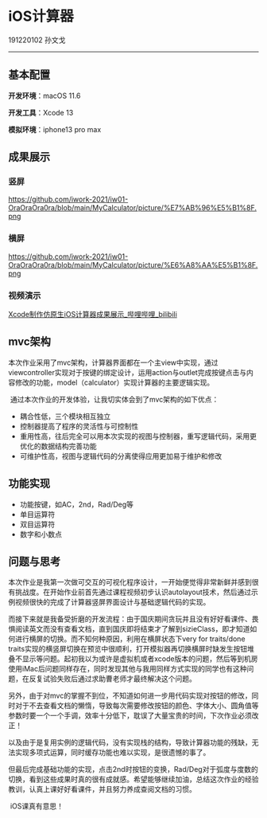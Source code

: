 # iOS计算器

191220102   孙文戈

------



## 基本配置

**开发环境**：macOS 11.6

**开发工具**：Xcode 13

**模拟环境**：iphone13 pro max





## 成果展示

### 竖屏

https://github.com/iwork-2021/iw01-OraOraOra0ra/blob/main/MyCalculator/picture/%E7%AB%96%E5%B1%8F.png



### 横屏

https://github.com/iwork-2021/iw01-OraOraOra0ra/blob/main/MyCalculator/picture/%E6%A8%AA%E5%B1%8F.png



### 视频演示

[Xcode制作仿原生iOS计算器成果展示_哔哩哔哩_bilibili](https://www.bilibili.com/video/BV1hf4y177Fy/)





## mvc架构

​	本次作业采用了mvc架构，计算器界面都在一个主view中实现，通过viewcontroller实现对于按键的绑定设计，运用action与outlet完成按键点击与内容修改的功能，model（calculator）实现计算器的主要逻辑实现。

​	通过本次作业的开发体验，让我切实体会到了mvc架构的如下优点：

- 耦合性低，三个模块相互独立
- 控制器提高了程序的灵活性与可控制性
- 重用性高，往后完全可以用本次实现的视图与控制器，重写逻辑代码，采用更优化的数据结构完善功能
- 可维护性高，视图与逻辑代码的分离使得应用更加易于维护和修改





## 功能实现

- 功能按键，如AC，2nd，Rad/Deg等
- 单目运算符
- 双目运算符
- 数字和小数点





## 问题与思考

​	本次作业是我第一次做可交互的可视化程序设计，一开始便觉得非常新鲜并感到很有挑战度。在开始作业前首先通过课程视频初步认识autolayout技术，然后通过示例视频很快的完成了计算器竖屏界面设计与基础逻辑代码的实现。

​	而接下来就是我备受折磨的开发流程：由于国庆期间贪玩并且没有好好看课件、畏惧阅读英文而没有查看文档，直到国庆即将结束才了解到sizieClass，即才知道如何进行横屏的切换。而不知何种原因，利用在横屏状态下very for traits/done traits实现的横竖屏切换在预览中很顺利，打开模拟器再切换横屏时缺发生按钮堆叠不显示等问题。起初我以为或许是虚拟机或者xcode版本的问题，然后等到机房使用iMac后问题同样存在，同时发现其他与我用同样方式实现的同学也有这种问题，在反复试验失败后通过求助曹老师才最终解决这个问题。

​	另外，由于对mvc的掌握不到位，不知道如何进一步用代码实现对按钮的修改，同时对于不去查看文档的懒惰，导致每次需要修改按钮的颜色、字体大小、圆角值等参数时要一个一个手调，效率十分低下，耽误了大量宝贵的时间，下次作业必须改正！

​	以及由于是复用实例的逻辑代码，没有实现栈的结构，导致计算器功能的残缺，无法实现多项式运算，同时缓存功能也难以实现，是很遗憾的事了。

​	但最后完成基础功能的实现，点击2nd时按钮的变换，Rad/Deg对于弧度与度数的切换，看到这些成果时真的很有成就感。希望能够继续加油，总结这次作业的经验教训，认真上课好好看课件，并且努力养成查阅文档的习惯。

​	iOS课真有意思！